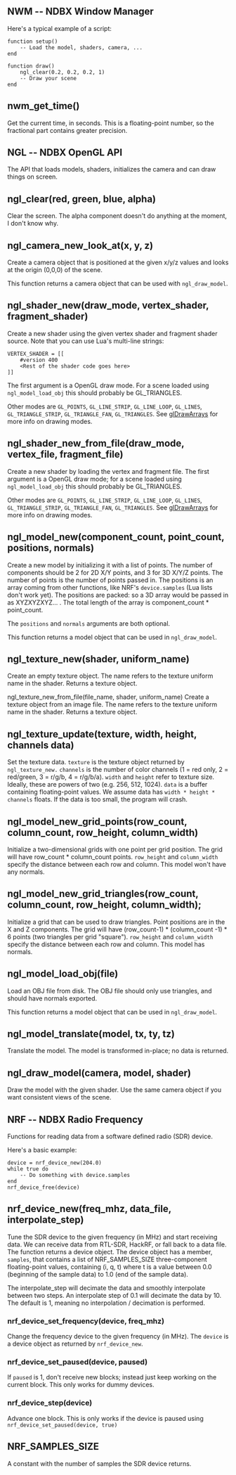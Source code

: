 ## NWM -- NDBX Window Manager

Here's a typical example of a script:

    function setup()
        -- Load the model, shaders, camera, ...
    end

    function draw()
        ngl_clear(0.2, 0.2, 0.2, 1)
        -- Draw your scene
    end

## nwm_get_time()
Get the current time, in seconds. This is a floating-point number, so the
fractional part contains greater precision.

## NGL -- NDBX OpenGL API
The API that loads models, shaders, initializes the camera and can draw things on screen.

## ngl_clear(red, green, blue, alpha)
Clear the screen. The alpha component doesn't do anything at the moment, I don't know why.

## ngl_camera_new_look_at(x, y, z)
Create a camera object that is positioned at the given x/y/z values and looks at
the origin (0,0,0) of the scene.

This function returns a camera object that can be used with `ngl_draw_model`.

## ngl_shader_new(draw_mode, vertex_shader, fragment_shader)
Create a new shader using the given vertex shader and fragment shader source.
Note that you can use Lua's multi-line strings:

    VERTEX_SHADER = [[
        #version 400
        <Rest of the shader code goes here>
    ]]

The first argument is a OpenGL draw mode. For a scene loaded using `ngl_model_load_obj`
this should probably be GL_TRIANGLES.

Other modes are `GL_POINTS`, `GL_LINE_STRIP`, `GL_LINE_LOOP`, `GL_LINES`, `GL_TRIANGLE_STRIP`, `GL_TRIANGLE_FAN`, `GL_TRIANGLES`. See [glDrawArrays](https://www.opengl.org/sdk/docs/man3/xhtml/glDrawArrays.xml) for more info on drawing modes.

## ngl_shader_new_from_file(draw_mode, vertex_file, fragment_file)
Create a new shader by loading the vertex and fragment file. The first argument is a OpenGL draw mode;
for a scene loaded using `ngl_model_load_obj` this should probably be GL_TRIANGLES.

Other modes are `GL_POINTS`, `GL_LINE_STRIP`, `GL_LINE_LOOP`, `GL_LINES`, `GL_TRIANGLE_STRIP`, `GL_TRIANGLE_FAN`, `GL_TRIANGLES`. See [glDrawArrays](https://www.opengl.org/sdk/docs/man3/xhtml/glDrawArrays.xml) for more info on drawing modes.

## ngl_model_new(component_count, point_count, positions, normals)
Create a new model by initializing it with a list of points. The number of components should be 2 for 2D X/Y points, and 3 for 3D X/Y/Z points. The number of points is the number of points passed in. The positions is an array coming from other functions, like NRF's `device.samples` (Lua lists don't work yet). The positions are packed: so a 3D array would be passed in as XYZXYZXYZ... . The total length of the array is component_count * point_count.

The `positions` and `normals` arguments are both optional.

This function returns a model object that can be used in `ngl_draw_model`.

## ngl_texture_new(shader, uniform_name)
Create an empty texture object. The name refers to the texture uniform name in the shader. Returns a texture object.

ngl_texture_new_from_file(file_name, shader, uniform_name)
Create a texture object from an image file. The name refers to the texture uniform name in the shader. Returns a texture object.

## ngl_texture_update(texture, width, height, channels data)
Set the texture data. `texture` is the texture object returned by `ngl_texture_new.` `channels` is the number of color channels (1 = red only, 2 = red/green, 3 = r/g/b, 4 = r/g/b/a). `width` and `height` refer to texture size. Ideally, these are powers of two (e.g. 256, 512, 1024). `data` is a buffer containing floating-point values. We assume data has `width * height * channels` floats. If the data is too small, the program will crash.

## ngl_model_new_grid_points(row_count, column_count, row_height, column_width)
Initialize a two-dimensional grids with one point per grid position. The grid will have row_count * column_count points.
`row_height` and `column_width` specify the distance between each row and column. This model won't have any normals.

## ngl_model_new_grid_triangles(row_count, column_count, row_height, column_width);
Initialize a grid that can be used to draw triangles. Point positions are in the X and Z components. The grid will have (row_count-1) * (column_count -1) * 6 points (two triangles per grid "square"). `row_height` and `column_width` specify the distance between each row and column. This model has normals.

## ngl_model_load_obj(file)
Load an OBJ file from disk. The OBJ file should only use triangles, and should have normals exported.

This function returns a model object that can be used in `ngl_draw_model`.

## ngl_model_translate(model, tx, ty, tz)
Translate the model. The model is transformed in-place; no data is returned.

## ngl_draw_model(camera, model, shader)
Draw the model with the given shader. Use the same camera object if you want consistent views of the scene.

## NRF -- NDBX Radio Frequency
Functions for reading data from a software defined radio (SDR) device.

Here's a basic example:

    device = nrf_device_new(204.0)
    while true do
        -- Do something with device.samples
    end
    nrf_device_free(device)

## nrf_device_new(freq_mhz, data_file, interpolate_step)
Tune the SDR device to the given frequency (in MHz) and start receiving data. We can receive data from RTL-SDR, HackRF, or fall back to a data file. The function returns a device object. The device object has a member, `samples`, that contains a list of NRF_SAMPLES_SIZE three-component floating-point values, containing (i, q, t) where t is a value between 0.0 (beginning of the sample data) to 1.0 (end of the sample data).

The interpolate_step will decimate the data and smoothly interpolate between two steps. An interpolate step of 0.1 will decimate the data by 10. The default is 1, meaning no interpolation / decimation is performed.

### nrf_device_set_frequency(device, freq_mhz)
Change the frequency device to the given frequency (in MHz). The `device` is a device object as returned by `nrf_device_new`.

### nrf_device_set_paused(device, paused)
If `paused` is 1, don't receive new blocks; instead just keep working on the current block. This only works for dummy devices.

### nrf_device_step(device)
Advance one block. This is only works if the device is paused using `nrf_device_set_paused(device, true)`


## NRF_SAMPLES_SIZE
A constant with the number of samples the SDR device returns.
